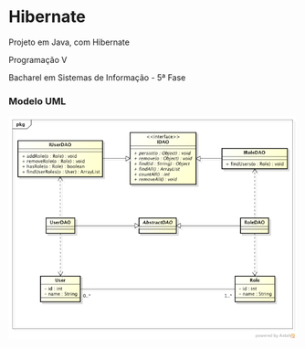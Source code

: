 Hibernate
=========

Projeto em Java, com Hibernate

Programação V

Bacharel em Sistemas de Informação - 5ª Fase

<h3>Modelo UML</h3>
<img src="uml.png">
